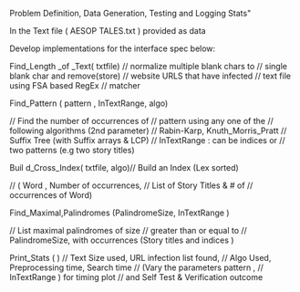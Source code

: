 Problem Definition, Data Generation, Testing and Logging Stats"

In the Text file ( AESOP TALES.txt ) provided as data

Develop implementations for the interface spec below:

Find_Length _of _Text( txtfile) 
// normalize multiple blank chars to
// single blank char and remove(store)
// website URLS that have infected
// text file using FSA based RegEx
// matcher

Find_Pattern ( pattern , InTextRange, algo)

// Find the number of occurrences of
// pattern using any one of the
// following algorithms (2nd parameter)
// Rabin-Karp, Knuth_Morris_Pratt
// Suffix Tree (with Suffix arrays & LCP)
// InTextRange : can be indices or
// two patterns (e.g two story titles)

Buil d_Cross_Index( txtfile, algo)// Build an Index (Lex sorted)

// ( Word , Number of occurrences,
// List of Story Titles & # of
// occurrences of Word)

Find_Maximal,Palindromes (PalindromeSize, InTextRange )

// List maximal palindromes of size
// greater than or equal to
// PalindromeSize, with occurrences
(Story titles and indices )

Print_Stats ( ) 
// Text Size used, URL infection list found,
// Algo Used, Preprocessing time, Search time
// (Vary the parameters pattern ,
// InTextRange ) for timing plot
// and Self Test & Verification outcome
